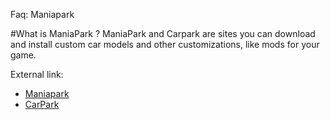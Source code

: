 ﻿Faq: Maniapark

#What is ManiaPark ?
ManiaPark and Carpark are sites you can download and install custom car models and other customizations, like mods for your game.

External link: 
* [Maniapark](http://www.maniapark.com/) 
* [CarPark](http://www.trackmania-carpark.com/) 
